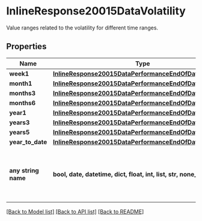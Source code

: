 # InlineResponse20015DataVolatility

Value ranges related to the volatility for different time ranges.

## Properties
Name | Type | Description | Notes
------------ | ------------- | ------------- | -------------
**week1** | [**InlineResponse20015DataPerformanceEndOfDayWeek1**](InlineResponse20015DataPerformanceEndOfDayWeek1.md) |  | [optional] 
**month1** | [**InlineResponse20015DataPerformanceEndOfDayMonth1**](InlineResponse20015DataPerformanceEndOfDayMonth1.md) |  | [optional] 
**months3** | [**InlineResponse20015DataPerformanceEndOfDayMonths3**](InlineResponse20015DataPerformanceEndOfDayMonths3.md) |  | [optional] 
**months6** | [**InlineResponse20015DataPerformanceEndOfDayMonths6**](InlineResponse20015DataPerformanceEndOfDayMonths6.md) |  | [optional] 
**year1** | [**InlineResponse20015DataPerformanceEndOfDayYear1**](InlineResponse20015DataPerformanceEndOfDayYear1.md) |  | [optional] 
**years3** | [**InlineResponse20015DataPerformanceEndOfDayYears3**](InlineResponse20015DataPerformanceEndOfDayYears3.md) |  | [optional] 
**years5** | [**InlineResponse20015DataPerformanceEndOfDayYears5**](InlineResponse20015DataPerformanceEndOfDayYears5.md) |  | [optional] 
**year_to_date** | [**InlineResponse20015DataPerformanceEndOfDayYearToDate**](InlineResponse20015DataPerformanceEndOfDayYearToDate.md) |  | [optional] 
**any string name** | **bool, date, datetime, dict, float, int, list, str, none_type** | any string name can be used but the value must be the correct type | [optional]

[[Back to Model list]](../README.md#documentation-for-models) [[Back to API list]](../README.md#documentation-for-api-endpoints) [[Back to README]](../README.md)


